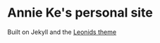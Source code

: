 # Annie Ke's personal site

Built on Jekyll and the [Leonids theme](https://github.com/renyuanz/leonids)
